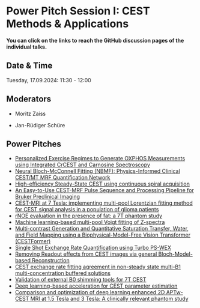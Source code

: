 # Power Pitch Session I: CEST Methods & Applications

**You can click on the links to reach the GitHub discussion pages of the individual talks.**

## Date & Time

Tuesday, 17.09.2024: 11:30 - 12:00

## Moderators

* Moritz Zaiss

* Jan-Rüdiger Schüre

## Power Pitches

* [Personalized Exercise Regimes to Generate OXPHOS Measurements using Integrated CrCEST and Carnosine Spectroscopy](https://github.com/cest-sources/CEST-conference-2024/discussions/2)
* [Neural Bloch-McConnell Fitting (NBMF): Physics-Informed Clinical CEST/MT MRF Quantification Network](https://github.com/cest-sources/CEST-conference-2024/discussions/24)
* [High-efficiency Steady-State CEST using continuous spiral acquisition](https://github.com/cest-sources/CEST-conference-2024/discussions/30)
* [An Easy-to-Use CEST-MRF Pulse Sequence and Processing Pipeline for Bruker Preclinical Imaging](https://github.com/cest-sources/CEST-conference-2024/discussions/41)
* [CEST-MRI at 7 Tesla: implementing multi-pool Lorentzian fitting method for CEST signal analysis in a population of glioma patients](https://github.com/cest-sources/CEST-conference-2024/discussions/47)
* [rNOE evaluation in the presence of fat: a 7T phantom study](https://github.com/cest-sources/CEST-conference-2024/discussions/55)
* [Machine learning-based multi-pool Voigt fitting of Z-spectra](https://github.com/cest-sources/CEST-conference-2024/discussions/56)
* [Multi-contrast Generation and Quantitative Saturation Transfer, Water, and Field Mapping using a Biophysical-Model-Free Vision Transformer (CESTFormer)](https://github.com/cest-sources/CEST-conference-2024/discussions/58)
* [Single Shot Exchange Rate Quantification using Turbo PS-WEX](https://github.com/cest-sources/CEST-conference-2024/discussions/63)
* [Removing Readout effects from CEST images via general Bloch-Model-based Reconstruction](https://github.com/cest-sources/CEST-conference-2024/discussions/67)
* [CEST exchange rate fitting agreement in non-steady state multi-B1 multi-concentration buffered solutions](https://github.com/cest-sources/CEST-conference-2024/discussions/70)
* [Validation of external B0 shimming tools for 7T CEST](https://github.com/cest-sources/CEST-conference-2024/discussions/73)
* [Deep learning-based acceleration for CEST parameter estimation](https://github.com/cest-sources/CEST-conference-2024/discussions/77)
* [Comparison and optimization of deep learning enhanced 2D APTw-CEST MRI at 1.5 Tesla and 3 Tesla: A clinically relevant phantom study](https://github.com/cest-sources/CEST-conference-2024/discussions/85)
